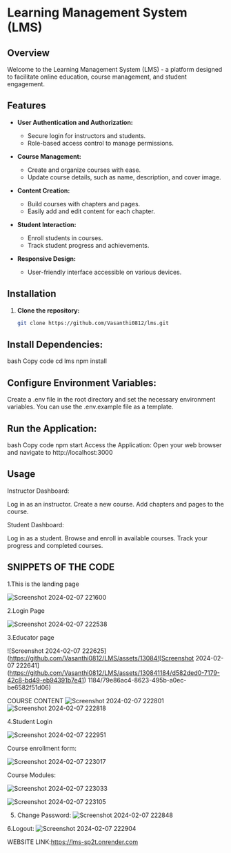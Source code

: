 # Learning Management System (LMS)

## Overview

Welcome to the Learning Management System (LMS) - a platform designed to facilitate online education, course management, and student engagement.

## Features

- **User Authentication and Authorization:**
  - Secure login for instructors and students.
  - Role-based access control to manage permissions.

- **Course Management:**
  - Create and organize courses with ease.
  - Update course details, such as name, description, and cover image.

- **Content Creation:**
  - Build courses with chapters and pages.
  - Easily add and edit content for each chapter.

- **Student Interaction:**
  - Enroll students in courses.
  - Track student progress and achievements.

- **Responsive Design:**
  - User-friendly interface accessible on various devices.

## Installation

1. **Clone the repository:**
   ```bash
   git clone https://github.com/Vasanthi0812/lms.git

  ## Install Dependencies:

bash
Copy code
cd lms
npm install

## Configure Environment Variables:
Create a .env file in the root directory and set the necessary environment variables. You can use the .env.example file as a template.

## Run the Application:

bash
Copy code
npm start
Access the Application:
Open your web browser and navigate to http://localhost:3000

## Usage
Instructor Dashboard:

Log in as an instructor.
Create a new course.
Add chapters and pages to the course.

Student Dashboard:

Log in as a student.
Browse and enroll in available courses.
Track your progress and completed courses.

## SNIPPETS OF THE CODE


1.This is the landing page


![Screenshot 2024-02-07 221600](https://github.com/Vasanthi0812/LMS/assets/130841184/09df497e-a741-4706-8e52-81724e8c7252)


2.Login Page

![Screenshot 2024-02-07 222538](https://github.com/Vasanthi0812/LMS/assets/130841184/c0584604-ff91-47a6-b5fb-e6b25e7c72d6)


3.Educator page

![Screenshot 2024-02-07 222625](https://github.com/Vasanthi0812/LMS/assets/13084![Screenshot 2024-02-07 222641](https://github.com/Vasanthi0812/LMS/assets/130841184/d582ded0-7179-42c8-bd49-eb94391b7e41)
1184/79e86ac4-8623-495b-a0ec-be6582f51d06)

COURSE CONTENT
![Screenshot 2024-02-07 222801](https://github.com/Vasanthi0812/LMS/assets/130841184/ed0b42d2-52e6-4280-8b5b-6005da290fdb)
![Screenshot 2024-02-07 222818](https://github.com/Vasanthi0812/LMS/assets/130841184/7c42871e-4759-4206-83b3-6ce65db50032)


4.Student Login

![Screenshot 2024-02-07 222951](https://github.com/Vasanthi0812/LMS/assets/130841184/f8fa5464-b9ed-44d3-9b36-9d1f089c2d81)


Course enrollment form:

![Screenshot 2024-02-07 223017](https://github.com/Vasanthi0812/LMS/assets/130841184/48de9a0d-10e6-4e09-8e53-3e2d61386b25)

Course Modules:


![Screenshot 2024-02-07 223033](https://github.com/Vasanthi0812/LMS/assets/130841184/6e029a41-118f-4569-afea-2b2ebb47a1db)


![Screenshot 2024-02-07 223105](https://github.com/Vasanthi0812/LMS/assets/130841184/7eec4963-8b64-49d4-8a94-e5cc677a8ce6)



5. Change Password:
   ![Screenshot 2024-02-07 222848](https://github.com/Vasanthi0812/LMS/assets/130841184/ddd00032-8979-4374-bc21-549a791a3d9f)


6.Logout:
![Screenshot 2024-02-07 222904](https://github.com/Vasanthi0812/LMS/assets/130841184/a7ee72e4-a6b1-470f-a634-732825dad4b1)


WEBSITE LINK:https://lms-sp2t.onrender.com
